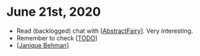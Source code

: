 # June 21st, 2020
- Read (backlogged) chat with [[AbstractFairy]]. Very interesting.
- Remember to check [[TODO]]
- [[Janique Behman]]

[//begin]: # "Autogenerated link references for markdown compatibility"
[AbstractFairy]: ../abstractfairy.md "AbstractFairy"
[TODO]: ../todo.md "Todo"
[Janique Behman]: ../janique-behman.md "Janique Behman"
[//end]: # "Autogenerated link references"